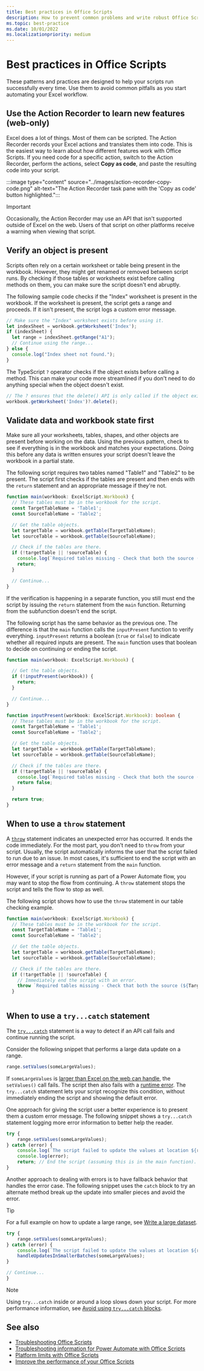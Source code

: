 ```yaml
---
title: Best practices in Office Scripts
description: How to prevent common problems and write robust Office Scripts to handle unexpected input or data.
ms.topic: best-practice
ms.date: 10/01/2022
ms.localizationpriority: medium
---
```


# Best practices in Office Scripts

These patterns and practices are designed to help your scripts run successfully every time. Use them to avoid common pitfalls as you start automating your Excel workflow.

## Use the Action Recorder to learn new features (web-only)

Excel does a lot of things. Most of them can be scripted. The Action Recorder records your Excel actions and translates them into code. This is the easiest way to learn about how different features work with Office Scripts. If you need code for a specific action, switch to the Action Recorder, perform the actions, select **Copy as code**, and paste the resulting code into your script.

:::image type="content" source="../images/action-recorder-copy-code.png" alt-text="The Action Recorder task pane with the 'Copy as code' button highlighted.":::

> [!IMPORTANT]
> Occasionally, the Action Recorder may use an API that isn't supported outside of Excel on the web. Users of that script on other platforms receive a warning when viewing that script.

## Verify an object is present

Scripts often rely on a certain worksheet or table being present in the workbook. However, they might get renamed or removed between script runs. By checking if those tables or worksheets exist before calling methods on them, you can make sure the script doesn't end abruptly.

The following sample code checks if the "Index" worksheet is present in the workbook. If the worksheet is present, the script gets a range and proceeds. If it isn't present, the script logs a custom error message.

```TypeScript
// Make sure the "Index" worksheet exists before using it.
let indexSheet = workbook.getWorksheet('Index');
if (indexSheet) {
  let range = indexSheet.getRange("A1");
  // Continue using the range...
} else {
  console.log("Index sheet not found.");
}
```

The TypeScript `?` operator checks if the object exists before calling a method. This can make your code more streamlined if you don't need to do anything special when the object doesn't exist.

```TypeScript
// The ? ensures that the delete() API is only called if the object exists.
workbook.getWorksheet('Index')?.delete();
```

## Validate data and workbook state first

Make sure all your worksheets, tables, shapes, and other objects are present before working on the data. Using the previous pattern, check to see if everything is in the workbook and matches your expectations. Doing this before any data is written ensures your script doesn't leave the workbook in a partial state.

The following script requires two tables named "Table1" and "Table2" to be present. The script first checks if the tables are present and then ends with the `return` statement and an appropriate message if they're not.

```TypeScript
function main(workbook: ExcelScript.Workbook) {
  // These tables must be in the workbook for the script.
  const TargetTableName = 'Table1';
  const SourceTableName = 'Table2';

  // Get the table objects.
  let targetTable = workbook.getTable(TargetTableName);
  let sourceTable = workbook.getTable(SourceTableName);

  // Check if the tables are there.
  if (!targetTable || !sourceTable) {
    console.log(`Required tables missing - Check that both the source (${TargetTableName}) and target (${SourceTableName}) tables are present before running the script.`);
    return;
  }

  // Continue...
}
```

If the verification is happening in a separate function, you still must end the script by issuing the `return` statement from the `main` function. Returning from the subfunction doesn't end the script.

The following script has the same behavior as the previous one. The difference is that the `main` function calls the `inputPresent` function to verify everything. `inputPresent` returns a boolean (`true` or `false`) to indicate whether all required inputs are present. The `main` function uses that boolean to decide on continuing or ending the script.

```TypeScript
function main(workbook: ExcelScript.Workbook) {

  // Get the table objects.
  if (!inputPresent(workbook)) {
    return;
  }

  // Continue...
}

function inputPresent(workbook: ExcelScript.Workbook): boolean {
  // These tables must be in the workbook for the script.
  const TargetTableName = 'Table1';
  const SourceTableName = 'Table2';

  // Get the table objects.
  let targetTable = workbook.getTable(TargetTableName);
  let sourceTable = workbook.getTable(SourceTableName);

  // Check if the tables are there.
  if (!targetTable || !sourceTable) {
    console.log(`Required tables missing - Check that both the source (${TargetTableName}) and target (${SourceTableName}) tables are present before running the script.`);
    return false;
  }

  return true;
}
```

## When to use a `throw` statement

A [`throw`](https://developer.mozilla.org/docs/web/javascript/reference/statements/throw) statement indicates an unexpected error has occurred. It ends the code immediately. For the most part, you don't need to `throw` from your script. Usually, the script automatically informs the user that the script failed to run due to an issue. In most cases, it's sufficient to end the script with an error message and a `return` statement from the `main` function.

However, if your script is running as part of a Power Automate flow, you may want to stop the flow from continuing. A `throw` statement stops the script and tells the flow to stop as well.

The following script shows how to use the `throw` statement in our table checking example.

```TypeScript
function main(workbook: ExcelScript.Workbook) {
  // These tables must be in the workbook for the script.
  const TargetTableName = 'Table1';
  const SourceTableName = 'Table2';

  // Get the table objects.
  let targetTable = workbook.getTable(TargetTableName);
  let sourceTable = workbook.getTable(SourceTableName);

  // Check if the tables are there.
  if (!targetTable || !sourceTable) {
    // Immediately end the script with an error.
    throw `Required tables missing - Check that both the source (${TargetTableName}) and target (${SourceTableName}) tables are present before running the script.`;
  }
  
```

## When to use a `try...catch` statement

The [`try...catch`](https://developer.mozilla.org/docs/Web/JavaScript/Reference/Statements/try...catch) statement is a way to detect if an API call fails and continue running the script.

Consider the following snippet that performs a large data update on a range.

```TypeScript
range.setValues(someLargeValues);
```

If `someLargeValues` is [larger than Excel on the web can handle](../testing/platform-limits.md#data-limits), the `setValues()` call fails. The script then also fails with a [runtime error](../testing/troubleshooting.md#runtime-errors). The `try...catch` statement lets your script recognize this condition, without immediately ending the script and showing the default error.

One approach for giving the script user a better experience is to present them a custom error message. The following snippet shows a `try...catch` statement logging more error information to better help the reader.

```TypeScript
try {
    range.setValues(someLargeValues);
} catch (error) {
    console.log(`The script failed to update the values at location ${range.getAddress()}. Please inspect and run again.`);
    console.log(error);
    return; // End the script (assuming this is in the main function).
}
```

Another approach to dealing with errors is to have fallback behavior that handles the error case. The following snippet uses the `catch` block to try an alternate method break up the update into smaller pieces and avoid the error.

> [!TIP]
> For a full example on how to update a large range, see [Write a large dataset](../resources/samples/write-large-dataset.md).

```TypeScript
try {
    range.setValues(someLargeValues);
} catch (error) {
    console.log(`The script failed to update the values at location ${range.getAddress()}. Trying a different approach.`);
    handleUpdatesInSmallerBatches(someLargeValues);
}

// Continue...
}
```

> [!NOTE]
> Using `try...catch` inside or around a loop slows down your script. For more performance information, see [Avoid using `try...catch` blocks](web-client-performance.md#avoid-using-trycatch-blocks-in-or-surrounding-loops).

## See also

- [Troubleshooting Office Scripts](../testing/troubleshooting.md)
- [Troubleshooting information for Power Automate with Office Scripts](../testing/power-automate-troubleshooting.md)
- [Platform limits with Office Scripts](../testing/platform-limits.md)
- [Improve the performance of your Office Scripts](web-client-performance.md)
